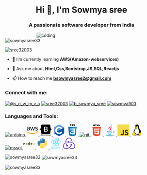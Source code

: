 <h1 align="center">Hi 👋, I'm Sowmya sree</h1>
<h3 align="center">A passionate software developer from India</h3>
<img align="right" alt="coding" width="400" src="https://i.gifer.com/fetch/w300-preview/a0/a045f53ad7bf3442d399d60ecc9a6649.gif">
<p align="left"> <img src="https://komarev.com/ghpvc/?username=sowmyasree33&label=Profile%20views&color=0e75b6&style=flat" alt="sowmyasree33" /> </p>

<p align="left"> <a href="https://twitter.com/sree32003" target="blank"><img src="https://img.shields.io/twitter/follow/sree32003?logo=twitter&style=for-the-badge" alt="sree32003" /></a> </p>

- 🌱 I’m currently learning **AWS(Amazon-webservices)**

- 💬 Ask me about **Html,Css,Bootstrap,JS,SQL,Reactjs**

- 📫 How to reach me **bsowmyasree2@gmail.com**

<h3 align="left">Connect with me:</h3>
<p align="left">
<a href="https://codepen.io/@s_o_w_m_y_a" target="blank"><img align="center" src="https://raw.githubusercontent.com/rahuldkjain/github-profile-readme-generator/master/src/images/icons/Social/codepen.svg" alt="@s_o_w_m_y_a" height="30" width="40" /></a>
<a href="https://twitter.com/sree32003" target="blank"><img align="center" src="https://raw.githubusercontent.com/rahuldkjain/github-profile-readme-generator/master/src/images/icons/Social/twitter.svg" alt="sree32003" height="30" width="40" /></a>
<a href="https://www.hackerrank.com/b_sowmya_sree" target="blank"><img align="center" src="https://raw.githubusercontent.com/rahuldkjain/github-profile-readme-generator/master/src/images/icons/Social/hackerrank.svg" alt="b_sowmya_sree" height="30" width="40" /></a>
<a href="https://www.leetcode.com/sowmya903" target="blank"><img align="center" src="https://raw.githubusercontent.com/rahuldkjain/github-profile-readme-generator/master/src/images/icons/Social/leet-code.svg" alt="sowmya903" height="30" width="40" /></a>
</p>

<h3 align="left">Languages and Tools:</h3>
<p align="left"> <a href="https://www.arduino.cc/" target="_blank" rel="noreferrer"> <img src="https://cdn.worldvectorlogo.com/logos/arduino-1.svg" alt="arduino" width="40" height="40"/> </a> <a href="https://aws.amazon.com" target="_blank" rel="noreferrer"> <img src="https://raw.githubusercontent.com/devicons/devicon/master/icons/amazonwebservices/amazonwebservices-original-wordmark.svg" alt="aws" width="40" height="40"/> </a> <a href="https://getbootstrap.com" target="_blank" rel="noreferrer"> <img src="https://raw.githubusercontent.com/devicons/devicon/master/icons/bootstrap/bootstrap-plain-wordmark.svg" alt="bootstrap" width="40" height="40"/> </a> <a href="https://www.cprogramming.com/" target="_blank" rel="noreferrer"> <img src="https://raw.githubusercontent.com/devicons/devicon/master/icons/c/c-original.svg" alt="c" width="40" height="40"/> </a> <a href="https://www.w3schools.com/css/" target="_blank" rel="noreferrer"> <img src="https://raw.githubusercontent.com/devicons/devicon/master/icons/css3/css3-original-wordmark.svg" alt="css3" width="40" height="40"/> </a> <a href="https://git-scm.com/" target="_blank" rel="noreferrer"> <img src="https://www.vectorlogo.zone/logos/git-scm/git-scm-icon.svg" alt="git" width="40" height="40"/> </a> <a href="https://www.w3.org/html/" target="_blank" rel="noreferrer"> <img src="https://raw.githubusercontent.com/devicons/devicon/master/icons/html5/html5-original-wordmark.svg" alt="html5" width="40" height="40"/> </a> <a href="https://www.java.com" target="_blank" rel="noreferrer"> <img src="https://raw.githubusercontent.com/devicons/devicon/master/icons/java/java-original.svg" alt="java" width="40" height="40"/> </a> <a href="https://developer.mozilla.org/en-US/docs/Web/JavaScript" target="_blank" rel="noreferrer"> <img src="https://raw.githubusercontent.com/devicons/devicon/master/icons/javascript/javascript-original.svg" alt="javascript" width="40" height="40"/> </a> <a href="https://www.linux.org/" target="_blank" rel="noreferrer"> <img src="https://raw.githubusercontent.com/devicons/devicon/master/icons/linux/linux-original.svg" alt="linux" width="40" height="40"/> </a> <a href="https://www.microsoft.com/en-us/sql-server" target="_blank" rel="noreferrer"> <img src="https://www.svgrepo.com/show/303229/microsoft-sql-server-logo.svg" alt="mssql" width="40" height="40"/> </a> <a href="https://nodejs.org" target="_blank" rel="noreferrer"> <img src="https://raw.githubusercontent.com/devicons/devicon/master/icons/nodejs/nodejs-original-wordmark.svg" alt="nodejs" width="40" height="40"/> </a> <a href="https://www.python.org" target="_blank" rel="noreferrer"> <img src="https://raw.githubusercontent.com/devicons/devicon/master/icons/python/python-original.svg" alt="python" width="40" height="40"/> </a> <a href="https://reactjs.org/" target="_blank" rel="noreferrer"> <img src="https://raw.githubusercontent.com/devicons/devicon/master/icons/react/react-original-wordmark.svg" alt="react" width="40" height="40"/> </a> <a href="https://redux.js.org" target="_blank" rel="noreferrer"> <img src="https://raw.githubusercontent.com/devicons/devicon/master/icons/redux/redux-original.svg" alt="redux" width="40" height="40"/> </a> </p>

<p><img align="left" src="https://github-readme-stats.vercel.app/api/top-langs?username=sowmyasree33&show_icons=true&locale=en&layout=compact" alt="sowmyasree33" /></p>

<p>&nbsp;<img align="center" src="https://github-readme-stats.vercel.app/api?username=sowmyasree33&show_icons=true&locale=en" alt="sowmyasree33" /></p>

<p><img align="center" src="https://github-readme-streak-stats.herokuapp.com/?user=sowmyasree33&" alt="sowmyasree33" /></p>
